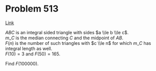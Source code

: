 # Problem 513

[Link](https://projecteuler.net/problem=513)

$ABC$ is an integral sided triangle with sides $a \\le b \\le c$.  
$m\_C$ is the median connecting $C$ and the midpoint of $AB$.  
$F(n)$ is the number of such triangles with $c \\le n$ for which $m\_C$ has integral length as well.  
$F(10)=3$ and $F(50)=165$.

Find $F(100000)$.